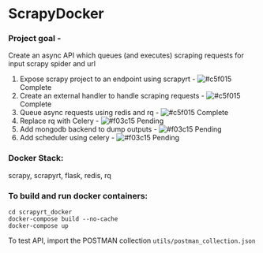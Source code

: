 # ScrapyDocker

### Project goal - 
Create an async API which queues (and executes) scraping requests for input scrapy spider and url

1. Expose scrapy project to an endpoint using scrapyrt - ![#c5f015](https://via.placeholder.com/15/c5f015/c5f015.png) Complete
2. Create an external handler to handle scraping requests - ![#c5f015](https://via.placeholder.com/15/c5f015/c5f015.png) Complete
3. Queue async requests using redis and rq - ![#c5f015](https://via.placeholder.com/15/c5f015/c5f015.png) Complete
4. Replace rq with Celery - ![#f03c15](https://via.placeholder.com/15/f03c15/f03c15.png) Pending
5. Add mongodb backend to dump outputs - ![#f03c15](https://via.placeholder.com/15/f03c15/f03c15.png) Pending
6. Add scheduler using celery - ![#f03c15](https://via.placeholder.com/15/f03c15/f03c15.png) Pending

### Docker Stack: 
scrapy, scrapyrt, flask, redis, rq


### To build and run docker containers:
```
cd scrapyrt_docker
docker-compose build --no-cache
docker-compose up
```

To test API, import the POSTMAN collection `utils/postman_collection.json`
